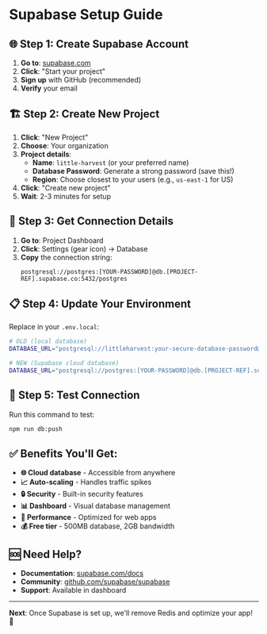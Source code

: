 # Supabase Setup Guide

## 🌐 **Step 1: Create Supabase Account**

1. **Go to**: [supabase.com](https://supabase.com)
2. **Click**: "Start your project"
3. **Sign up** with GitHub (recommended)
4. **Verify** your email

## 🏗️ **Step 2: Create New Project**

1. **Click**: "New Project"
2. **Choose**: Your organization
3. **Project details**:
   - **Name**: `little-harvest` (or your preferred name)
   - **Database Password**: Generate a strong password (save this!)
   - **Region**: Choose closest to your users (e.g., `us-east-1` for US)
4. **Click**: "Create new project"
5. **Wait**: 2-3 minutes for setup

## 🔑 **Step 3: Get Connection Details**

1. **Go to**: Project Dashboard
2. **Click**: Settings (gear icon) → Database
3. **Copy** the connection string:
   ```
   postgresql://postgres:[YOUR-PASSWORD]@db.[PROJECT-REF].supabase.co:5432/postgres
   ```

## 📋 **Step 4: Update Your Environment**

Replace in your `.env.local`:
```bash
# OLD (local database)
DATABASE_URL="postgresql://littleharvest:your-secure-database-password@localhost:5432/littleharvest?schema=public"

# NEW (Supabase cloud database)
DATABASE_URL="postgresql://postgres:[YOUR-PASSWORD]@db.[PROJECT-REF].supabase.co:5432/postgres"
```

## 🎯 **Step 5: Test Connection**

Run this command to test:
```bash
npm run db:push
```

## ✅ **Benefits You'll Get:**

- **🌐 Cloud database** - Accessible from anywhere
- **📈 Auto-scaling** - Handles traffic spikes
- **🔒 Security** - Built-in security features
- **📊 Dashboard** - Visual database management
- **🚀 Performance** - Optimized for web apps
- **💰 Free tier** - 500MB database, 2GB bandwidth

## 🆘 **Need Help?**

- **Documentation**: [supabase.com/docs](https://supabase.com/docs)
- **Community**: [github.com/supabase/supabase](https://github.com/supabase/supabase)
- **Support**: Available in dashboard

---

**Next**: Once Supabase is set up, we'll remove Redis and optimize your app! 🎉

